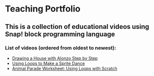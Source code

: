 # Teaching Portfolio

## This is a collection of educational videos using Snap! block programming language

### List of videos (ordered from oldest to newest):
* [Drawing a House with Alonzo Step by Step](https://www.youtube.com/watch?v=56SufqOWhDQ)
* [Using Loops to Make a Sprite Dance](https://www.youtube.com/watch?v=WIp_319pa_g)
* [Animal Parade Worksheet: Using Loops with Scratch](https://www.youtube.com/watch?v=w1zjhZ1OlhU)
